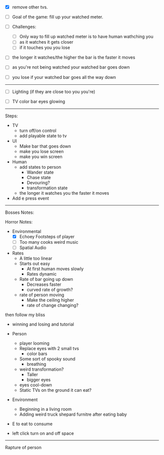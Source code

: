- [x] remove other tvs.

- [ ] Goal of the game: fill up your watched meter.
- [ ] Challenges:
  - [ ] Only way to fill up watched meter is to have human wathching you
  - [ ] as it watches it gets closer
  - [ ] if it touches you you lose
- [ ] the longer it watches/the higher the bar is the faster it moves
- [ ] as you're not being watched your watched bar goes down
- [ ] you lose if your watched bar goes all the way down


---
- [ ] Lighting (if they are close too you you're)
- [ ] TV color bar eyes glowing



---
Steps:
- TV
  - turn off/on control
  - add playable state to tv
- UI
  - Make bar that goes down
  - make you lose screen
  - make you win screen
- Human
  - add states to  person
    - Wander state
    - Chase state
    - Devouring?
    - transformation state
  - the longer it watches you the faster it moves
- Add e press event


---

Bosses Notes:


Horror Notes:
- Environmental
  - [x] Echoey Footsteps of player
  - [ ] Too many cooks weird music
  - [ ] Spatial Audio

- Rates
  - A little too linear
  - Starts out easy
    - At first human moves slowly
    - Rates dynamic
  - Rate of bar going up down
    - Decreases faster
    - curved rate of growth?
  - rate of person moving
    - Make the ceiling higher
    - rate of change changing?

then follow my bliss
- winning and losing and tutorial

- Person
  - player looming
  - Replace eyes with 2 small tvs
    - color bars
  - Some sort of spooky sound
    - breathing
  - weird transformation?
    - Taller
    - bigger eyes
  - eyes cool-down
  - Static TVs on the ground it can eat?
- Environment
  - Beginning in a living room
  - Adding weird truck shepard furnitre after eating baby
- E to  eat  to consume
- left click  turn on and off space


---
Rapture of person
